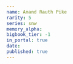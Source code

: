 ```yaml
---
name: Amand Rauth Pike
rarity: 5
series: snw
memory_alpha:
bigbook_tier: -1
in_portal: true
date:
published: true
---
```



